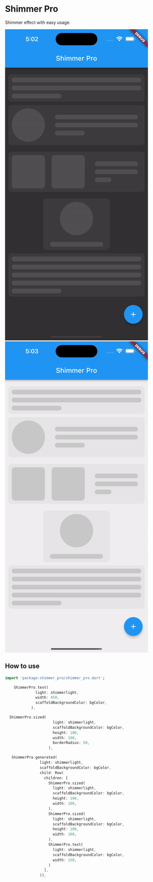# Shimmer Pro


Shimmer effect with easy usage.

<p>
    <img src="https://github.com/bthnkucuk/shimmer_pro/blob/main/screenshots/dark.gif?raw=true">
    <img src="https://github.com/bthnkucuk/shimmer_pro/blob/main/screenshots/light.gif?raw=true"/>
</p>

## How to use

```dart
import 'package:shimmer_pro/shimmer_pro.dart';
```

```dart
    ShimmerPro.text(
              light: shimmerlight,
              width: 450,
              scaffoldBackgroundColor: bgColor,
            ),
```

```dart
  ShimmerPro.sized(
                      light: shimmerlight,
                      scaffoldBackgroundColor: bgColor,
                      height: 100,
                      width: 100,
                      borderRadius: 50,
                    ),
```

```dart
   ShimmerPro.generated(
                light: shimmerlight,
                scaffoldBackgroundColor: bgColor,
                child: Row(
                  children: [
                    ShimmerPro.sized(
                      light: shimmerlight,
                      scaffoldBackgroundColor: bgColor,
                      height: 100,
                      width: 100,
                    ),
                    ShimmerPro.sized(
                      light: shimmerlight,
                      scaffoldBackgroundColor: bgColor,
                      height: 100,
                      width: 100,
                    ),
                    ShimmerPro.text(
                      light: shimmerlight,
                      scaffoldBackgroundColor: bgColor,
                      width: 150,
                    )
                  ],
                )),
```

